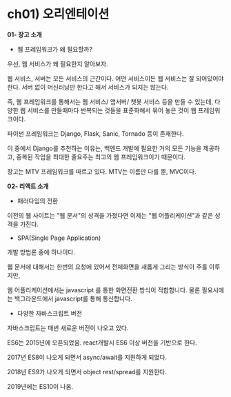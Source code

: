 # ch01) 오리엔테이션
**01- 장고 소개**

- 웹 프레임워크가 왜 필요할까?

우선, 웹 서비스가 왜 필요한지 알아보자.

웹 서비스, 서버는 모든 서비스의 근간이다. 어떤 서비스이든 웹 서비스는 잘 되어있어야 한다. 서버 없이 머신러닝만 한다고 해서 서비스가 되지는 않는다.

즉, 웹 프레임워크를 통해서는 웹 서비스/ 앱서버/ 챗봇 서비스 등을 만들 수 있는데, 다양한 웹 서비스를 만들때마다 반복되는 것들을 표준화해서 묶어 놓은 것이 웹 프레임워크이다.



파이썬 프레임워크는 Django, Flask, Sanic, Tornado 등이 존재한다.

이 중에서 Django를 추천하는 이유는, 백엔드 개발에 필요한 거의 모든 기능을 제공하고, 중복된 작업을 최대한 줄요주는 최고의 웹 프레임워크이기 때문이다.

장고는 MTV 프레임워크를 따르고 있다. MTV는 이름만 다를 뿐, MVC이다.



**02- 리액트 소개**

* 패러다임의 전환

이전의 웹 사이트는 "웹 문서"의 성격을 가졌다면 이제는 "웹 어플리케이션"과 같은 성격을 가진다.



* SPA(Single Page Application)

개발 방법론 중에 하나이다. 

웹 문서에 대해서는 한번의 요청에 있어서 전체화면을 새롭게 그리는 방식이 주를 이루지만,

웹 어플리케이션에서는 javascript 를 통한 화면전환 방식이 적합합니다. 물론 필요시에는 백그라운드에서 javascript를 통해 통신합니다.



* 다양한 자바스크립트 버전

자바스크립트는 매번 새로운 버전이 나오고 있다.

ES6는 2015년에 오픈되었음. react개발시 ES6 이상 버전을 기반으로 한다.

2017년 ES8이 나오게 되면서 async/await를 지원하게 되었다.

2018년 ES9가 나오게 되면서 object rest/spread를 지원한다.

2019년에는 ES10이 나옴.















